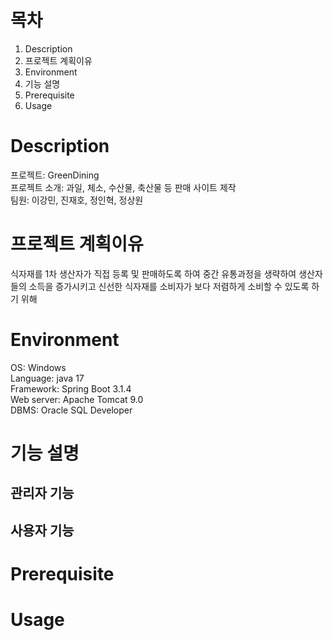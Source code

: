 # 목차
1. Description
2. 프로젝트 계획이유
3. Environment
4. 기능 설명
5. Prerequisite
6. Usage

# Description  
프로젝트: GreenDining  
프로젝트 소개: 과일, 체소, 수산물, 축산물 등 판매 사이트 제작  
팀원: 이강민, 진재호, 정인혁, 정상원

# 프로젝트 계획이유
식자재를 1차 생산자가 직접 등록 및 판매하도록 하여 중간 유통과정을 생략하여 생산자들의 소득을 증가시키고 신선한 식자재를 소비자가 보다 저렴하게 소비할 수 있도록 하기 위해

# Environment  
OS: Windows  
Language: java 17  
Framework: Spring Boot 3.1.4  
Web server: Apache Tomcat 9.0  
DBMS: Oracle SQL Developer

# 기능 설명  
## 관리자 기능

## 사용자 기능

# Prerequisite  

# Usage
